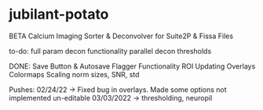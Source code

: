 # jubilant-potato
BETA Calcium Imaging Sorter &amp; Deconvolver for Suite2P & Fissa Files


to-do:
full param decon functionality
parallel decon
thresholds

DONE:
Save Button & Autosave Flagger Functionality
ROI Updating
Overlays
Colormaps
Scaling
norm sizes, SNR, std

Pushes:
02/24/22 -> Fixed bug in overlays. Made some options not implemented un-editable
03/03/2022 -> thresholding, neuropil
